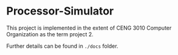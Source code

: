 # Processor-Simulator

This project is implemented in the extent of CENG 3010 Computer Organization as the term project 2.

Further details can be found in `./docs` folder.